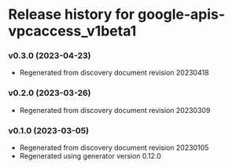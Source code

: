 # Release history for google-apis-vpcaccess_v1beta1

### v0.3.0 (2023-04-23)

* Regenerated from discovery document revision 20230418

### v0.2.0 (2023-03-26)

* Regenerated from discovery document revision 20230309

### v0.1.0 (2023-03-05)

* Regenerated from discovery document revision 20230105
* Regenerated using generator version 0.12.0

